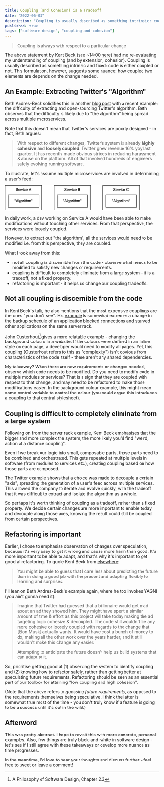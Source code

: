 ```yaml
---
title: Coupling (and Cohesion) is a Tradeoff
date: "2022-06-08"
description: "Coupling is usually described as something intrinsic: code is either coupled or not. But Kent Beck argues that it is always with respect to a particular change. What does that mean for us?"
published: true
tags: ["software-design", "coupling-and-cohesion"]
---
```


>Coupling is always with respect to a particular change

The above statement by Kent Beck (see ~14:00 [here](https://youtu.be/3gib0hKYjB0?t=840)) had me re-evaluating my understanding of coupling (and by extension, cohesion). Coupling is usually described as something intrinsic and fixed: code is either coupled or not. This formulation, however, suggests some nuance: how coupled two elements are depends on the change needed.

## An Example: Extracting Twitter's "Algorithm"
Beth Andres-Beck solidifies this in another [blog post](https://blog.bethcodes.com/coupling-and-cohesion-how-musk-would-need-to-rearchitect-twitter) with a recent example: the difficulty of extracting and open-sourcing Twitter's algorithm. Beth observes that the difficulty is likely due to "the algorithm" being spread across multiple microservices.

Note that this doesn't mean that Twitter's services are poorly designed - in fact, Beth argues:
> With respect to different changes, Twitter’s system is already **highly cohesive** and **loosely coupled**. Twitter grew revenue 16% yoy last quarter. It has recently made obvious strides in reducing harassment & abuse on the platform. All of that involved hundreds of engineers safely evolving running software.

To illustrate, let's assume multiple microservices are involved in determining a user's feed:

![coupling_tradeoff.png](./coupling_tradeoff.png)

In daily work, a dev working on Service A would have been able to make modifications without touching other services. From that perspective, the services were loosely coupled.

However, to extract out "the algorithm", all the services would need to be modified i.e. from this perspective, they are coupled.

What I took away from this:
- not all coupling is discernible from the code - observe what needs to be modified to satisfy new changes or requirements.
- coupling is difficult to completely eliminate from a large system - it is a tradeoff, not a fixed property.
- refactoring is important - it helps us change our coupling tradeoffs.

## Not all coupling is discernible from the code
In Kent Beck's talk, he also mentions that the most expensive couplings are the ones "you don't see". His [example](https://youtu.be/3gib0hKYjB0?t=1473) is somewhat extreme: a change in the backup schedule of an application blocked connections and starved other applications on the same server rack.

John Ousterhout[^1] gives a more relatable example - changing the background colours in a website. If the colours were defined in an inline style on each page, a developer would need to modify all pages. Yet, this coupling (Ousterhout refers to this as "complexity") isn't obvious from characteristics of the code itself - there aren't any shared dependencies.

[^1]: A Philosophy of Software Design, Chapter 2.3

My takeaway? When there are new requirements or changes needed, observe which code needs to be modified. Do you need to modify code in multiple modules or services? That is a sign that they are coupled with respect to that change, and may need to be refactored to make those modifications easier. In the background colour example, this might mean some central variable to control the colour (you could argue this introduces a coupling to that central stylesheet).

## Coupling is difficult to completely eliminate from a large system
Following on from the server rack example, Kent Beck emphasises that the bigger and more complex the system, the more likely you'd find "weird, action at a distance coupling".

Even if we break our logic into small, composable parts, those parts need to be combined and orchestrated. This gets repeated at multiple levels in software (from modules to services etc.), creating coupling based on how those parts are composed.

The Twitter example shows that a choice was made to decouple a certain "axis", spreading the generation of a user's feed across multiple services. This allowed the company to iterate and evolve quickly, with the tradeoff that it was difficult to extract and isolate the algorithm as a whole.

So perhaps it's worth thinking of coupling as a tradeoff, rather than a fixed property. We decide certain changes are more important to enable today and decouple along those axes, knowing the result could still be coupled from certain perspectives.

## Refactoring is important
Earlier, I chose to emphasise observation of changes over speculation, because it's very easy to get it wrong and cause more harm than good. It's more important to be able to adapt, and that's why it's important to get good at refactoring. To quote Kent Beck from [elsewhere](https://tidyfirst.substack.com/p/tldr-coupling-and-later-cohesion/comment/4965495?s=r):

> You might be able to guess that I care less about predicting the future than in doing a good job with the present and adapting flexibly to learning and surprises.

 I'll lean on Beth Andres-Beck's example again, where he too invokes YAGNI (you ain't gonna need it):

> Imagine that Twitter had guessed that a billionaire would get mad about an ad they showed him. They might have spent a similar amount of time & effort as this project will take today making the ad targeting logic cohesive & decoupled. The code still wouldn't be any more cohesive or loosely coupled with regards to the change that \[Elon Musk\] actually wants. It would have cost a bunch of money to do, making all the other work over the years harder, and it still wouldn't make this change any easier.
>
> Attempting to anticipate the future doesn't help us build systems that can adapt to it.

So, prioritise getting good at (1) observing the system to identify coupling and (2) knowing how to refactor safely, rather than getting better at speculating future requirements. Refactoring should be seen as an essential part of our toolbox for attaining "low coupling and high cohesion".

(Note that the above refers to _guessing future requirements_, as opposed to the requirements themselves being speculative. I think the latter is somewhat true most of the time - you don't truly know if a feature is going to be a success until it's out in the wild.)

## Afterword
This was pretty abstract. I hope to revisit this with more concrete, personal examples. Also, few things are truly black-and-white in software design - let's see if I still agree with these takeaways or develop more nuance as time progresses.

In the meantime, I'd love to hear your thoughts and discuss further - feel free to tweet or leave a comment!


